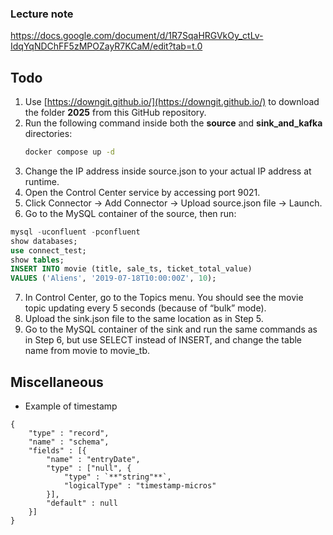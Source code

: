 ### Lecture note
https://docs.google.com/document/d/1R7SqaHRGVkOy_ctLv-IdqYqNDChFF5zMPOZayR7KCaM/edit?tab=t.0

## Todo
1. Use [https://downgit.github.io/](https://downgit.github.io/) to download the folder **2025** from this GitHub repository.  
2. Run the following command inside both the **source** and **sink_and_kafka** directories:  
   ```bash
   docker compose up -d
   ```
3. Change the IP address inside source.json to your actual IP address at runtime.
4. Open the Control Center service by accessing port 9021.
5. Click Connector → Add Connector → Upload source.json file → Launch.
6. Go to the MySQL container of the source, then run:
```sql
mysql -uconfluent -pconfluent
show databases;
use connect_test;
show tables;
INSERT INTO movie (title, sale_ts, ticket_total_value) 
VALUES ('Aliens', '2019-07-18T10:00:00Z', 10);
```
7. In Control Center, go to the Topics menu. You should see the movie topic updating every 5 seconds (because of “bulk” mode).
8. Upload the sink.json file to the same location as in Step 5.
9. Go to the MySQL container of the sink and run the same commands as in Step 6, but use SELECT instead of INSERT, and change the table name from movie to movie_tb.

## Miscellaneous
- Example of timestamp
```
{
    "type" : "record",
    "name" : "schema",
    "fields" : [{
        "name" : "entryDate",
        "type" : ["null", {
            "type" : `**"string"**`,
            "logicalType" : "timestamp-micros"
        }],
        "default" : null
    }]
}
```
